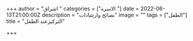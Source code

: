 +++
author = "اشراق "
categories = ["الاسره "]
date = 2022-06-13T21:00:00Z
description = "نصائح وارشادات"
image = ""
tags = ["الطفل"]
title = "التركيزعند الطفل"

+++
